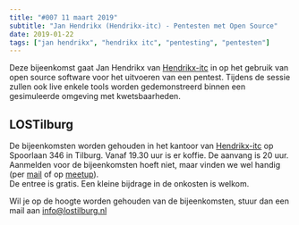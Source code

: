 ```yaml
---
title: "#007 11 maart 2019"
subtitle: "Jan Hendrikx (Hendrikx-itc) - Pentesten met Open Source"
date: 2019-01-22
tags: ["jan hendrikx", "hendrikx itc", "pentesting", "pentesten"]
---
```


Deze bijeenkomst gaat Jan Hendrikx van [Hendrikx-itc](https://www.hendrikx-itc.nl/) in op het gebruik van open source software voor het uitvoeren van een pentest. Tijdens de sessie zullen ook live enkele tools worden gedemonstreerd binnen een gesimuleerde omgeving met kwetsbaarheden.


<!--more-->

## LOSTilburg
De bijeenkomsten worden gehouden in het kantoor van [Hendrikx-itc](https://www.hendrikx-itc.nl/) op Spoorlaan 346 in Tilburg. 
Vanaf 19.30 uur is er koffie. De aanvang is 20 uur.  
Aanmelden voor de bijeenkomsten hoeft niet, maar vinden we wel handig (per <a href="mailto:info@lostilburg.nl">mail</a> of op [meetup](https://www.meetup.com/nl-NL/Linux-Open-Source-Tilburg)).  
De entree is gratis. Een kleine bijdrage in de onkosten is welkom.  

Wil je op de hoogte worden gehouden van de bijeenkomsten, stuur dan een mail aan info@lostilburg.nl 


